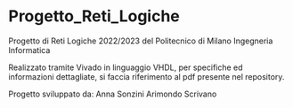 # Progetto_Reti_Logiche
Progetto di Reti Logiche 2022/2023 del Politecnico di Milano Ingegneria Informatica

Realizzato tramite Vivado in linguaggio VHDL, per specifiche ed informazioni dettagliate, si faccia riferimento al pdf presente nel repository.


Progetto sviluppato da:
Anna Sonzini
Arimondo Scrivano

